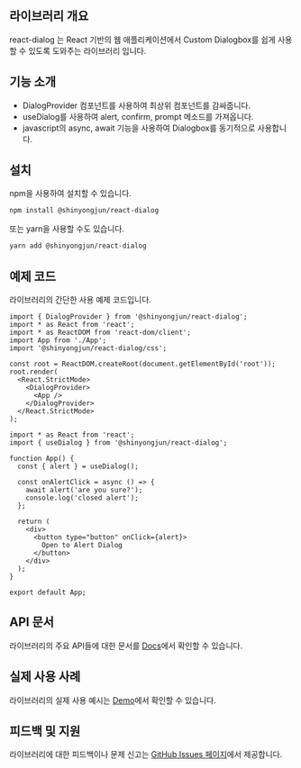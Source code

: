 ## 라이브러리 개요

react-dialog 는 React 기반의 웹 애플리케이션에서 Custom Dialogbox를 쉽게 사용할 수 있도록 도와주는 라이브러리 입니다.

## 기능 소개

- DialogProvider 컴포넌트를 사용하여 최상위 컴포넌트를 감싸줍니다.
- useDialog를 사용하여 alert, confirm, prompt 메소드를 가져옵니다.
- javascript의 async, await 기능을 사용하여 Dialogbox를 동기적으로 사용합니다.
  ​

## 설치

npm을 사용하여 설치할 수 있습니다.

```bash
npm install @shinyongjun/react-dialog
```

또는 yarn을 사용할 수도 있습니다.

```bash
yarn add @shinyongjun/react-dialog
```

## 예제 코드

라이브러리의 간단한 사용 예제 코드입니다.

```tsx
import { DialogProvider } from '@shinyongjun/react-dialog';
import * as React from 'react';
import * as ReactDOM from 'react-dom/client';
import App from './App';
import '@shinyongjun/react-dialog/css';

const root = ReactDOM.createRoot(document.getElementById('root'));
root.render(
  <React.StrictMode>
    <DialogProvider>
      <App />
    </DialogProvider>
  </React.StrictMode>
);
```

```tsx
import * as React from 'react';
import { useDialog } from '@shinyongjun/react-dialog';

function App() {
  const { alert } = useDialog();

  const onAlertClick = async () => {
    await alert('are you sure?');
    console.log('closed alert');
  };

  return (
    <div>
      <button type="button" onClick={alert}>
        Open to Alert Dialog
      </button>
    </div>
  );
}

export default App;
```

## API 문서

라이브러리의 주요 API들에 대한 문서를 [Docs](https://shinyongjun.gitbook.io/react-dialog/)에서 확인할 수 있습니다.

## 실제 사용 사례

라이브러리의 실제 사용 예시는 [Demo](https://shinyongjun.com/library/react-dialog)에서 확인할 수 있습니다.

## 피드백 및 지원

라이브러리에 대한 피드백이나 문제 신고는 [GitHub Issues 페이지](https://github.com/shinyj1991/react-dialog/issues)에서 제공합니다.
